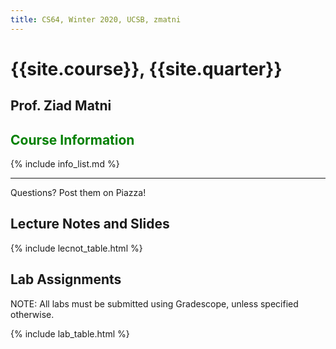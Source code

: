 ```yaml
---
title: CS64, Winter 2020, UCSB, zmatni
---
```


# {{site.course}}, {{site.quarter}}

## Prof. Ziad Matni

## <span style="color:green">Course Information</span>

{% include info_list.md %}


---------------------
Questions? Post them on Piazza!

## Lecture Notes and Slides

{% include lecnot_table.html %}

## Lab Assignments

NOTE: All labs must be submitted using Gradescope, unless specified otherwise.

{% include lab_table.html %}


